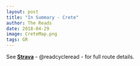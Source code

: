```yaml
---
layout: post
title: "In Summary - Crete"
author: The Reads
date: 2018-04-29
image: CreteMap.png
tags: GR  
---
```


See [**Strava**](https://www.strava.com/athletes/readcycleread) - @readcycleread - for full route details.  
 
